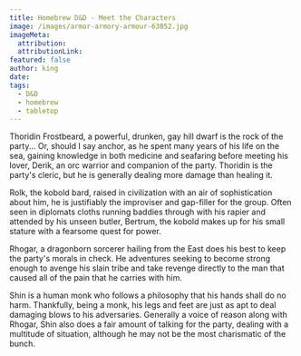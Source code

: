 ```yaml
---
title: Homebrew D&D - Meet the Characters
image: /images/armor-armory-armour-63852.jpg
imageMeta:
  attribution:
  attributionLink:
featured: false
author: king
date:
tags:
  - D&D
  - homebrew
  - tabletop
---
```


Thoridin Frostbeard, a powerful, drunken, gay hill dwarf is the rock of the party... Or, should I say anchor, as he spent many years of his life on the sea, gaining knowledge in both medicine and seafaring before meeting his lover, Derik, an orc warrior and companion of the party. Thoridin is the party's cleric, but he is generally dealing more damage than healing it.

Rolk, the kobold bard, raised in civilization with an air of sophistication about him, he is justifiably the improviser and gap-filler for the group. Often seen in diplomats cloths running baddies through with his rapier and attended by his unseen butler, Bertrum, the kobold makes up for his small stature with a fearsome quest for power.

Rhogar, a dragonborn sorcerer hailing from the East does his best to keep the party's morals in check. He adventures seeking to become strong enough to avenge his slain tribe and take revenge directly to the man that caused all of the pain that he carries with him.

Shin is a human monk who follows a philosophy that his hands shall do no harm. Thankfully, being a monk, his legs and feet are just as apt to deal damaging blows to his adversaries. Generally a voice of reason along with Rhogar, Shin also does a fair amount of talking for the party, dealing with a multitude of situation, although he may not be the most charismatic of the bunch.
